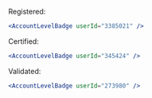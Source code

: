 Registered:

```jsx
<AccountLevelBadge userId="3385021" />
```

Certified:

```jsx
<AccountLevelBadge userId="345424" />
```

Validated:

```jsx
<AccountLevelBadge userId="273980" />
```

<!-- Invalid
```jsx
<AccountLevelBadge userId='39483829473243' />
``` -->
